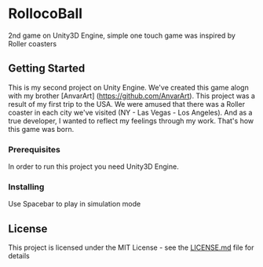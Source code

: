 # RollocoBall
2nd game on Unity3D Engine, simple one touch game was inspired by Roller coasters

## Getting Started

This is my second project on Unity Engine. We've created this game alogn with my brother [AnvarArt] (https://github.com/AnvarArt).
This project was a result of my first trip to the USA. We were amused that there was a Roller coaster in each city we've visited (NY - Las Vegas - Los Angeles). And as a true developer, I wanted to reflect my feelings through my work. That's how this game was born.


### Prerequisites

In order to run this project you need Unity3D Engine.


### Installing

Use Spacebar to play in simulation mode


## License

This project is licensed under the MIT License - see the [LICENSE.md](LICENSE.md) file for details

